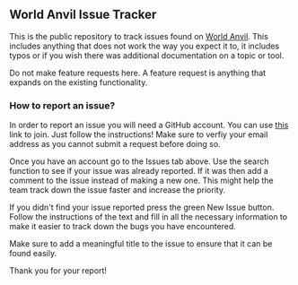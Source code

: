 ## World Anvil Issue Tracker

This is the public repository to track issues found on [World Anvil](https://worldanvil.com). This includes anything that does not work the way you expect it to, it includes typos or if you wish there was additional documentation on a topic or tool.

Do not make feature requests here. A feature request is anything that expands on the existing functionality.

### How to report an issue?

In order to report an issue you will need a GitHub account. You can use [this](https://github.com/join) link to join. Just follow the instructions! Make sure to verfiy your email address as you cannot submit a request before doing so.

Once you have an account go to the Issues tab above. Use the search function to see if your issue was already reported. If it was then add a comment to the issue instead of making a new one. This might help the team track down the issue faster and increase the priority.

If you didn't find your issue reported press the green New Issue button. Follow the instructions of the text and fill in all the necessary information to make it easier to track down the bugs you have encountered.

Make sure to add a meaningful title to the issue to ensure that it can be found easily.

Thank you for your report!
